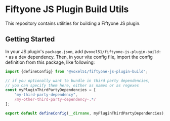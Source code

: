 # Fiftyone JS Plugin Build Utils

This repository contains utilities for building a Fiftyone JS plugin.

## Getting Started
In your JS plugin's `package.json`, add `@voxel51/fiftyone-js-plugin-build: *` as a dev dependency.
Then, in your vite config file, import the config definition from this package, like following:

```js
import {defineConfig} from "@voxel51/fiftyone-js-plugin-build";

// if you optionally want to bundle in third party dependencies,
// you can specify them here, either as names or as regexes
const myPluginThirdPartyDependencies = [
    "my-third-party-dependency",
    /my-other-third-party-dependency-.*/
];

export default defineConfig(__dirname, myPluginThirdPartyDependencies);
```